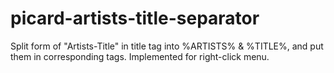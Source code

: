 # picard-artists-title-separator
Split form of "Artists-Title" in title tag into %ARTISTS% &amp; %TITLE%, and put them in corresponding tags. Implemented for right-click menu.

